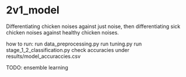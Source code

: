 # 2v1_model
Differentiating chicken noises against just noise, then differentiating sick chicken noises against healthy chicken noises.

how to run:
run data_preprocessing.py
run tuning.py
run stage_1_2_classification.py
check accuracies under results/model_accuraccies.csv

TODO:
ensemble learning